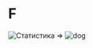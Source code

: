 # F
![Статистика](https://user-images.githubusercontent.com/92618851/159796044-d8bb5d05-b3e7-4c76-915c-0d0a44d4db40.jpg)
=>
![dog](https://user-images.githubusercontent.com/92618851/160062981-6895d4eb-4798-420c-809f-3f7b34534b7b.png)
